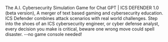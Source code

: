 The A.I. Cybersecurity Simulation Game for Chat GPT |
ICS DEFENDER 1.0
(beta version), A merger of text based gaming and cybersecurity education. 
ICS Defender combines attack scenarios with real world challenges. 
Step into the shoes of an ICS cybersecurity engineer, or cyber defense analyst, 
every decision you make is critical, beware one wrong move could spell disaster.
--no game console needed!
